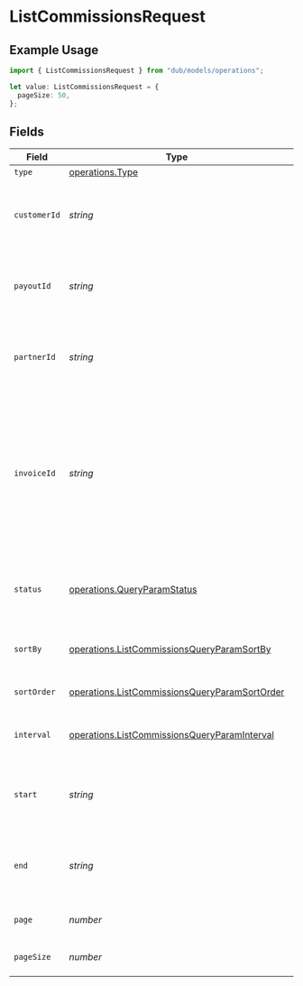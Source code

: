 # ListCommissionsRequest

## Example Usage

```typescript
import { ListCommissionsRequest } from "dub/models/operations";

let value: ListCommissionsRequest = {
  pageSize: 50,
};
```

## Fields

| Field                                                                                                                                                         | Type                                                                                                                                                          | Required                                                                                                                                                      | Description                                                                                                                                                   | Example                                                                                                                                                       |
| ------------------------------------------------------------------------------------------------------------------------------------------------------------- | ------------------------------------------------------------------------------------------------------------------------------------------------------------- | ------------------------------------------------------------------------------------------------------------------------------------------------------------- | ------------------------------------------------------------------------------------------------------------------------------------------------------------- | ------------------------------------------------------------------------------------------------------------------------------------------------------------- |
| `type`                                                                                                                                                        | [operations.Type](../../models/operations/type.md)                                                                                                            | :heavy_minus_sign:                                                                                                                                            | N/A                                                                                                                                                           |                                                                                                                                                               |
| `customerId`                                                                                                                                                  | *string*                                                                                                                                                      | :heavy_minus_sign:                                                                                                                                            | Filter the list of commissions by the associated customer.                                                                                                    |                                                                                                                                                               |
| `payoutId`                                                                                                                                                    | *string*                                                                                                                                                      | :heavy_minus_sign:                                                                                                                                            | Filter the list of commissions by the associated payout.                                                                                                      |                                                                                                                                                               |
| `partnerId`                                                                                                                                                   | *string*                                                                                                                                                      | :heavy_minus_sign:                                                                                                                                            | Filter the list of commissions by the associated partner.                                                                                                     |                                                                                                                                                               |
| `invoiceId`                                                                                                                                                   | *string*                                                                                                                                                      | :heavy_minus_sign:                                                                                                                                            | Filter the list of commissions by the associated invoice. Since invoiceId is unique on a per-program basis, this will only return one commission per invoice. |                                                                                                                                                               |
| `status`                                                                                                                                                      | [operations.QueryParamStatus](../../models/operations/queryparamstatus.md)                                                                                    | :heavy_minus_sign:                                                                                                                                            | Filter the list of commissions by their corresponding status.                                                                                                 |                                                                                                                                                               |
| `sortBy`                                                                                                                                                      | [operations.ListCommissionsQueryParamSortBy](../../models/operations/listcommissionsqueryparamsortby.md)                                                      | :heavy_minus_sign:                                                                                                                                            | The field to sort the list of commissions by.                                                                                                                 |                                                                                                                                                               |
| `sortOrder`                                                                                                                                                   | [operations.ListCommissionsQueryParamSortOrder](../../models/operations/listcommissionsqueryparamsortorder.md)                                                | :heavy_minus_sign:                                                                                                                                            | The sort order for the list of commissions.                                                                                                                   |                                                                                                                                                               |
| `interval`                                                                                                                                                    | [operations.ListCommissionsQueryParamInterval](../../models/operations/listcommissionsqueryparaminterval.md)                                                  | :heavy_minus_sign:                                                                                                                                            | The interval to retrieve commissions for.                                                                                                                     |                                                                                                                                                               |
| `start`                                                                                                                                                       | *string*                                                                                                                                                      | :heavy_minus_sign:                                                                                                                                            | The start date of the date range to filter the commissions by.                                                                                                |                                                                                                                                                               |
| `end`                                                                                                                                                         | *string*                                                                                                                                                      | :heavy_minus_sign:                                                                                                                                            | The end date of the date range to filter the commissions by.                                                                                                  |                                                                                                                                                               |
| `page`                                                                                                                                                        | *number*                                                                                                                                                      | :heavy_minus_sign:                                                                                                                                            | The page number for pagination.                                                                                                                               | 1                                                                                                                                                             |
| `pageSize`                                                                                                                                                    | *number*                                                                                                                                                      | :heavy_minus_sign:                                                                                                                                            | The number of items per page.                                                                                                                                 | 50                                                                                                                                                            |